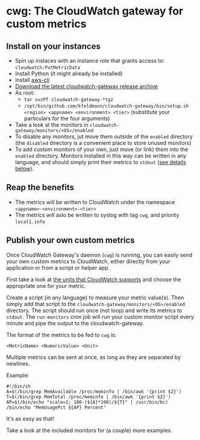 cwg: The CloudWatch gateway for custom metrics
============================

## Install on your instances

- Spin up instaces with an instance role that grants
  access to: `cloudwatch:PutMetricData`
- Install Python (it might already be installed)
- Install [aws-cli](https://aws.amazon.com/cli/)
- [Download the latest cloudwatch-gateway release
  archive](https://github.com/kfeldmann/cloudwatch-gateway/releases)
- As root:
  - `tar xvzPf cloudwatch-gateway-*tgz`
  - ```/opt/bin/github.com/kfeldmann/cloudwatch-gateway/bin/setup.sh <region> <appname> <environment> <tier>```
    (substitute your particulars for the four arguments)
- Take a look at the monitors in
  `cloudwatch-gateway/monitors/<OS>/enabled`
- To disable any monitors, jut move them outside
  of the `enabled` directory (the `disabled` directory is a convenient
  place to store unused monitors)
- To add custom monitors of your own, just move (or link) them
  into the `enabled` directory. Monitors installed in this way
  can be written in any language, and should simply print their
  metrics to `stdout` ([see details below](#publish-your-own-custom-metrics)).

## Reap the benefits

- The metrics will be written to CloudWatch under the
  namespace `<appname>-<environment>-<tier>`
- The metrics will aslo be written to syslog with tag `cwg`,
  and priority `local1.info`

## Publish your own custom metrics

Once CloudWatch Gateway's daemon (`cwg`) is running, you can easily
send your own custom metrics to CloudWatch, either directly
from your application or from a script or helper app.

First take a look at
[the units that CloudWatch supports](https://docs.aws.amazon.com/AmazonCloudWatch/latest/monitoring/cloudwatch_concepts.html#Unit)
and choose the appropriate one for your metric.

Create a script (in any language) to measure your metric value(s). Then
simply add that script to the `cloudwatch-gateway/monitors/<OS>/enabled`
directory. The script should run once (not loop) and write its metrics to
`stdout`. The `run-monitors` cron job will run your custom monitor
script every minute and pipe the output to the cloudwatch-gateway.

The format of the metrics to be fed to `cwg` is:
```
<MetricName> <NumericValue> <Unit>
```
Multiple metrics can be sent at once, as long as they are separated by newlines.

Example:
```
#!/bin/sh
A=$(/bin/grep MemAvailable /proc/meminfo | /bin/awk '{print $2}')
T=$(/bin/grep MemTotal /proc/meminfo | /bin/awk '{print $2}')
AP=$(/bin/echo "scale=1; 100-(${A}*100)/${T}" | /usr/bin/bc)
/bin/echo "MemUsagePct ${AP} Percent"
```
It's as easy as that!

Take a look at the included monitors for (a couple) more examples.
